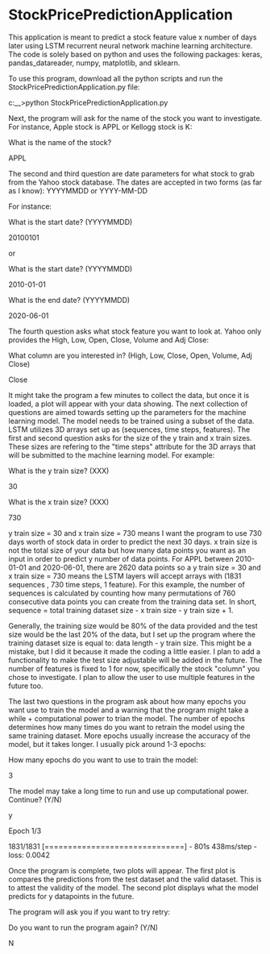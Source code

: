 # StockPricePredictionApplication
This application is meant to predict a stock feature value x number of days later using LSTM recurrent neural network machine learning architecture. The code is solely based on python and uses the following packages: keras, pandas_datareader, numpy, matplotlib, and sklearn.

To use this program, download all the python scripts and run the StockPricePredictionApplication.py file:

c:\_\_\>python StockPricePredictionApplication.py

Next, the program will ask for the name of the stock you want to investigate. For instance, Apple stock is APPL or Kellogg stock is K:

What is the name of the stock?

APPL

The second and third question are date parameters for what stock to grab from the Yahoo stock database. The dates are accepted in two forms (as far as I know): YYYYMMDD or YYYY-MM-DD

For instance:

What is the start date? (YYYYMMDD)

20100101

or

What is the start date? (YYYYMMDD)

2010-01-01

What is the end date? (YYYYMMDD)

2020-06-01

The fourth question asks what stock feature you want to look at. Yahoo only provides the High, Low, Open, Close, Volume and Adj Close:

What column are you interested in? (High, Low, Close, Open, Volume, Adj Close)

Close

It might take the program a few minutes to collect the data, but once it is loaded, a plot will appear with your data showing. The next collection of questions are aimed towards setting up the parameters for the machine learning model. The model needs to be trained using a subset of the data. LSTM utilizes 3D arrays set up as (sequences, time steps, features). The first and second question asks for the size of the y train and x train sizes. These sizes are refering to the "time steps" attribute for the 3D arrays that will be submitted to the machine learning model. For example:

What is the y train size? (XXX)

30

What is the x train size? (XXX)

730

y train size = 30 and x train size = 730 means I want the program to use 730 days worth of stock data in order to predict the next 30 days. x train size is not the total size of your data but how many data points you want as an input in order to predict y number of data points. For APPL between 2010-01-01 and 2020-06-01, there are 2620 data points so a y train size = 30 and x train size = 730 means the LSTM layers will accept arrays with (1831 sequences , 730 time steps, 1 feature). For this example, the number of sequences is calculated by counting how many permutations of 760 consecutive data points you can create from the training data set. In short, sequence = total training dataset size - x train size - y train size + 1.

Generally, the training size would be 80% of the data provided and the test size would be the last 20% of the data, but I set up the program where the training dataset size is equal to: data length - y train size. This might be a mistake, but I did it because it made the coding a little easier. I plan to add a functionality to make the test size adjustable will be added in the future. The number of features is fixed to 1 for now, specifically the stock "column" you chose to investigate. I plan to allow the user to use multiple features in the future too.

The last two questions in the program ask about how many epochs you want use to train the model and a warning that the program might take a while + computational power to trian the model. The number of epochs determines how many times do you want to retrain the model using the same training dataset. More epochs usually increase the accuracy of the model, but it takes longer. I usually pick around 1-3 epochs:

How many epochs do you want to use to train the model:

3

The model may take a long time to run and use up computational power. Continue? (Y/N)

y

Epoch 1/3

1831/1831 [==============================] - 801s 438ms/step - loss: 0.0042

Once the program is complete, two plots will appear. The first plot is compares the predictions from the test dataset and the valid dataset. This is to attest the validity of the model. The second plot displays what the model predicts for y datapoints in the future.

The program will ask you if you want to try retry:

Do you want to run the program again? (Y/N)

N
